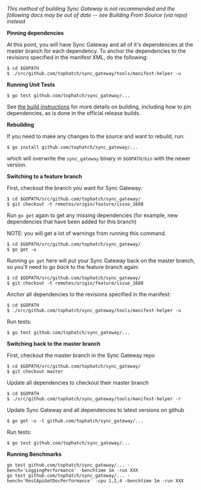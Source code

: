 

*This method of building Sync Gateway is not recommended and the following docs may be out of date -- see Building From Source (via repo) instead*

**Pinning dependencies**

At this point, you will have Sync Gateway and all of it's dependencies at the master branch for each dependency.  To anchor the dependencies to the revisions specified in the manifest XML, do the following:

```
$ cd $GOPATH
$ ./src/github.com/tophatch/sync_gateway/tools/manifest-helper -u
```

**Running Unit Tests**

```
$ go test github.com/tophatch/sync_gateway/...
```

See [the build instructions](build.md) for more details on building, including how to pin dependencies, as is done in the official release builds.

**Rebuilding**

If you need to make any changes to the source and want to rebuild, run:

```
$ go install github.com/tophatch/sync_gateway/...
```

which will overwrite the `sync_gateway` binary in `$GOPATH/bin` with the newer version.


**Switching to a feature branch**

First, checkout the branch you want for Sync Gateway:

```
$ cd $GOPATH/src/github.com/tophatch/sync_gateway/
$ git checkout -t remotes/origin/feature/issue_1688
```

Run `go get` again to get any missing dependencies (for example, new dependencies that have been added for this branch)

NOTE: you will get a lot of warnings from running this command.

```
$ cd $GOPATH/src/github.com/tophatch/sync_gateway/
$ go get -u 
```

Running `go get` here will put your Sync Gateway back on the master branch, so you'll need to go *back* to the feature branch again:

```
$ cd $GOPATH/src/github.com/tophatch/sync_gateway/
$ git checkout -t remotes/origin/feature/issue_1688
```

Anchor all dependencies to the revisions specified in the manifest:

```
$ cd $GOPATH
$ ./src/github.com/tophatch/sync_gateway/tools/manifest-helper -u
```

Run tests:

```
$ go test github.com/tophatch/sync_gateway/...
```

**Switching back to the master branch**

First, checkout the master branch in the Sync Gateway repo

```
$ cd $GOPATH/src/github.com/tophatch/sync_gateway/
$ git checkout master
```

Update all dependencies to checkout their master branch

```
$ cd $GOPATH
$ ./src/github.com/tophatch/sync_gateway/tools/manifest-helper -r
```

Update Sync Gateway and all dependencies to latest versions on github

```
$ go get -u -t github.com/tophatch/sync_gateway/...
```

Run tests:

```
$ go test github.com/tophatch/sync_gateway/...
```

**Running Benchmarks**

```
go test github.com/tophatch/sync_gateway/... -bench='LoggingPerformance' -benchtime 1m -run XXX
go test github.com/tophatch/sync_gateway/... -bench='RestApiGetDocPerformance' -cpu 1,2,4 -benchtime 1m -run XXX
```
